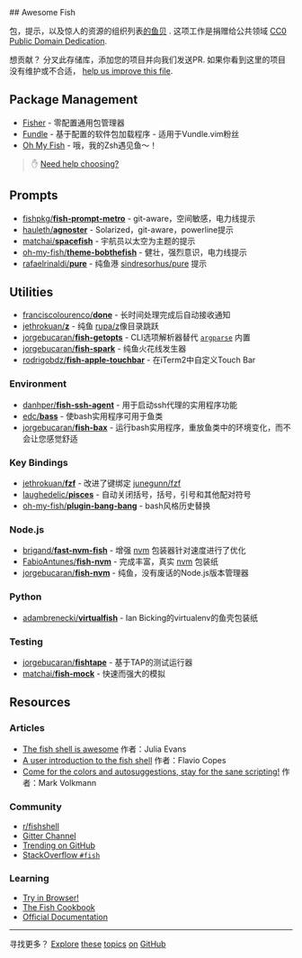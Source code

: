 <div class="github-widget" data-repo="jorgebucaran/awesome-fish"></div>
## Awesome Fish

 包，提示，以及惊人的资源的组织列表<a href="https://fishshell.com" title="友好的互动外壳">的鱼贝</a> .  这项工作是捐赠给公共领域 [CC0 Public Domain Dedication](https://creativecommons.org/publicdomain/zero/1.0/).

 想贡献？  分叉此存储库，添加您的项目并向我们发送PR.  如果你看到这里的项目没有维护或不合适， [help us improve this file](https://github.com/jorgebucaran/awesome-fish/fork).



## Package Management

- [Fisher](https://github.com/jorgebucaran/fisher) - 零配置通用包管理器
- [Fundle](https://github.com/danhper/fundle) - 基于配置的软件包加载程序 - 适用于Vundle.vim粉丝
- [Oh My Fish](https://github.com/oh-my-fish/oh-my-fish) - 哦，我的Zsh遇见鱼〜！

> ✋ [Need help choosing?](https://github.com/jorgebucaran/fisher/issues/481)

## Prompts

- [fishpkg/**fish-prompt-metro**](https://github.com/fishpkg/fish-prompt-metro) -  git-aware，空间敏感，电力线提示
- [hauleth/**agnoster**](https://github.com/hauleth/agnoster) -  Solarized，git-aware，powerline提示
- [matchai/**spacefish**](https://github.com/matchai/spacefish) - 宇航员以太空为主题的提示
- [oh-my-fish/**theme-bobthefish**](https://github.com/oh-my-fish/theme-bobthefish) - 健壮，强烈意识，电力线提示
- [rafaelrinaldi/**pure**](https://github.com/rafaelrinaldi/pure) - 纯鱼港 [sindresorhus/pure](https://github.com/sindresorhus/pure) 提示

## Utilities

- [franciscolourenco/**done**](https://github.com/franciscolourenco/done) - 长时间处理完成后自动接收通知
- [jethrokuan/**z**](https://github.com/jethrokuan/z) - 纯鱼 [rupa/z](https://github.com/rupa/z)像目录跳跃
- [jorgebucaran/**fish-getopts**](https://github.com/jorgebucaran/fish-getopts) -  CLI选项解析器替代 [`argparse`](https://fishshell.com/docs/current/commands.html#argparse) 内置
- [jorgebucaran/**fish-spark**](https://github.com/jorgebucaran/fish-spark) - 纯鱼火花线发生器
- [rodrigobdz/**fish-apple-touchbar**](https://github.com/rodrigobdz/fish-apple-touchbar) - 在iTerm2中自定义Touch Bar

### Environment

- [danhper/**fish-ssh-agent**](https://github.com/danhper/fish-ssh-agent) - 用于启动ssh代理的实用程序功能
- [edc/**bass**](https://github.com/edc/bass) - 使bash实用程序可用于鱼类
- [jorgebucaran/**fish-bax**](https://github.com/jorgebucaran/fish-bax) - 运行bash实用程序，重放鱼类中的环境变化，而不会让您感觉舒适

### Key Bindings

- [jethrokuan/**fzf**](https://github.com/jethrokuan/fzf) - 改进了键绑定 [junegunn/fzf](https://github.com/junegunn/fzf)
- [laughedelic/**pisces**](https://github.com/laughedelic/pisces) - 自动关闭括号，括号，引号和其他配对符号
- [oh-my-fish/**plugin-bang-bang**](https://github.com/oh-my-fish/plugin-bang-bang) -  bash风格历史替换

### Node.js

- [brigand/**fast-nvm-fish**](https://github.com/brigand/fast-nvm-fish) - 增强 [nvm](https://github.com/creationix/nvm) 包装器针对速度进行了优化
- [FabioAntunes/**fish-nvm**](https://github.com/FabioAntunes/fish-nvm) - 完成丰富，真实 [nvm](https://github.com/creationix/nvm) 包装纸
- [jorgebucaran/**fish-nvm**](https://github.com/jorgebucaran/fish-nvm) - 纯鱼，没有废话的Node.js版本管理器

### Python

- [adambrenecki/**virtualfish**](https://github.com/adambrenecki/virtualfish) -  Ian Bicking的virtualenv的鱼壳包装纸

### Testing

- [jorgebucaran/**fishtape**](https://github.com/jorgebucaran/fishtape) - 基于TAP的测试运行器 
- [matchai/**fish-mock**](https://github.com/matchai/fish-mock) - 快速而强大的模拟

## Resources

### Articles

- [The fish shell is awesome](https://jvns.ca/blog/2017/04/23/the-fish-shell-is-awesome/) 作者：Julia Evans
- [A user introduction to the fish shell](https://flaviocopes.com/fish-shell) 作者：Flavio Copes
- [Come for the colors and autosuggestions, stay for the sane scripting!](https://mvolkmann.github.io/fish-article) 作者：Mark Volkmann

### Community

- [r/fishshell](https://www.reddit.com/r/fishshell)
- [Gitter Channel](https://gitter.im/fish-shell/fish-shell)
- [Trending on GitHub](https://github.com/trending/shell)
- [StackOverflow `#fish`](https://stackoverflow.com/questions/tagged/fish)

### Learning

- [Try in Browser!](https://rootnroll.com/d/fish-shell)
- [The Fish Cookbook](https://github.com/jorgebucaran/fish-cookbook)
- [Official Documentation](https://fishshell.com/docs/current/index.html)

---

 寻找更多？ [Explore](https://github.com/topics/fish-shell) [these](https://github.com/topics/fish-packages) [topics](https://github.com/topics/fisher) [on](https://github.com/topics/oh-my-fish) [GitHub](https://github.com/topics/fish-prompt)
